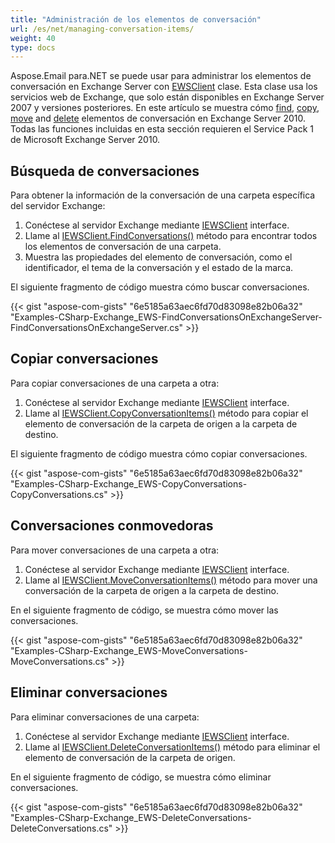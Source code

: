 ```yaml
---
title: "Administración de los elementos de conversación"
url: /es/net/managing-conversation-items/
weight: 40
type: docs
---
```



Aspose.Email para.NET se puede usar para administrar los elementos de conversación en Exchange Server con [EWSClient](https://reference.aspose.com/email/net/aspose.email.clients.exchange.webservice/ewsclient/) clase. Esta clase usa los servicios web de Exchange, que solo están disponibles en Exchange Server 2007 y versiones posteriores. En este artículo se muestra cómo [find](#finding-conversations), [copy](#copying-conversations), [move](#moving-conversations) and [delete](#deleting-conversations) elementos de conversación en Exchange Server 2010. Todas las funciones incluidas en esta sección requieren el Service Pack 1 de Microsoft Exchange Server 2010.

## **Búsqueda de conversaciones**

Para obtener la información de la conversación de una carpeta específica del servidor Exchange:

1. Conéctese al servidor Exchange mediante [IEWSClient](https://reference.aspose.com/email/net/aspose.email.clients.exchange.webservice/iewsclient/) interface.
1. Llame al [IEWSClient.FindConversations()](https://reference.aspose.com/email/net/aspose.email.clients.exchange.webservice/iewsclient/findconversations/#findconversations) método para encontrar todos los elementos de conversación de una carpeta.
1. Muestra las propiedades del elemento de conversación, como el identificador, el tema de la conversación y el estado de la marca.

El siguiente fragmento de código muestra cómo buscar conversaciones.

{{< gist "aspose-com-gists" "6e5185a63aec6fd70d83098e82b06a32" "Examples-CSharp-Exchange_EWS-FindConversationsOnExchangeServer-FindConversationsOnExchangeServer.cs" >}}

## **Copiar conversaciones**

Para copiar conversaciones de una carpeta a otra:

1. Conéctese al servidor Exchange mediante [IEWSClient](https://reference.aspose.com/email/net/aspose.email.clients.exchange.webservice/iewsclient/) interface.
1. Llame al [IEWSClient.CopyConversationItems()](https://reference.aspose.com/email/net/aspose.email.clients.exchange.webservice/iewsclient/copyconversationitems/#copyconversationitems) método para copiar el elemento de conversación de la carpeta de origen a la carpeta de destino.

El siguiente fragmento de código muestra cómo copiar conversaciones.

{{< gist "aspose-com-gists" "6e5185a63aec6fd70d83098e82b06a32" "Examples-CSharp-Exchange_EWS-CopyConversations-CopyConversations.cs" >}}

## **Conversaciones conmovedoras**

Para mover conversaciones de una carpeta a otra:

1. Conéctese al servidor Exchange mediante [IEWSClient](https://reference.aspose.com/email/net/aspose.email.clients.exchange.webservice/iewsclient/) interface.
1. Llame al [IEWSClient.MoveConversationItems()](https://reference.aspose.com/email/net/aspose.email.clients.exchange.webservice/iewsclient/moveconversationitems/#moveconversationitems) método para mover una conversación de la carpeta de origen a la carpeta de destino.

En el siguiente fragmento de código, se muestra cómo mover las conversaciones.

{{< gist "aspose-com-gists" "6e5185a63aec6fd70d83098e82b06a32" "Examples-CSharp-Exchange_EWS-MoveConversations-MoveConversations.cs" >}}

## **Eliminar conversaciones**

Para eliminar conversaciones de una carpeta:

1. Conéctese al servidor Exchange mediante [IEWSClient](https://reference.aspose.com/email/net/aspose.email.clients.exchange.webservice/iewsclient/) interface.
1. Llame al [IEWSClient.DeleteConversationItems()](https://reference.aspose.com/email/net/aspose.email.clients.exchange.webservice/iewsclient/deleteconversationitems/#deleteconversationitems) método para eliminar el elemento de conversación de la carpeta de origen.

En el siguiente fragmento de código, se muestra cómo eliminar conversaciones.

{{< gist "aspose-com-gists" "6e5185a63aec6fd70d83098e82b06a32" "Examples-CSharp-Exchange_EWS-DeleteConversations-DeleteConversations.cs" >}}
